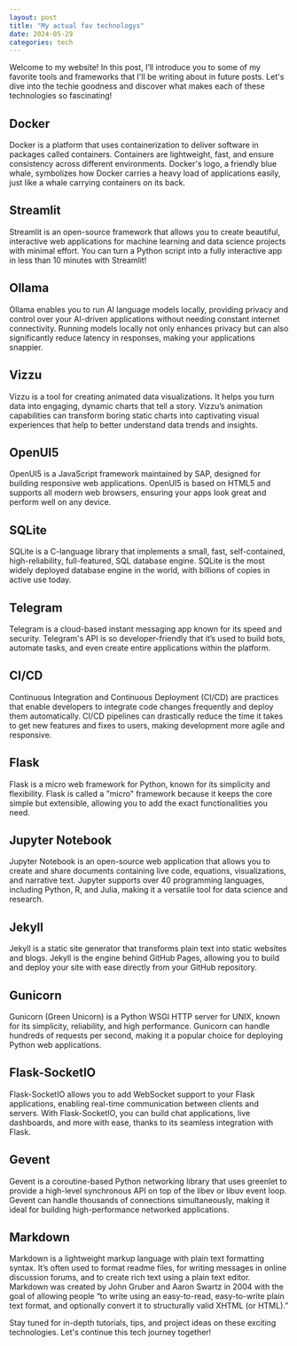 ```yaml
---
layout: post
title: "My actual fav technologys"
date: 2024-05-29
categories: tech
---
```


Welcome to my website! In this post, I’ll introduce you to some of my favorite tools and frameworks that I'll be writing about in future posts. Let's dive into the techie goodness and discover what makes each of these technologies so fascinating!

## Docker
Docker is a platform that uses containerization to deliver software in packages called containers. Containers are lightweight, fast, and ensure consistency across different environments.
Docker's logo, a friendly blue whale, symbolizes how Docker carries a heavy load of applications easily, just like a whale carrying containers on its back.

## Streamlit
Streamlit is an open-source framework that allows you to create beautiful, interactive web applications for machine learning and data science projects with minimal effort.
You can turn a Python script into a fully interactive app in less than 10 minutes with Streamlit!

## Ollama
Ollama enables you to run AI language models locally, providing privacy and control over your AI-driven applications without needing constant internet connectivity.
Running models locally not only enhances privacy but can also significantly reduce latency in responses, making your applications snappier.

## Vizzu
Vizzu is a tool for creating animated data visualizations. It helps you turn data into engaging, dynamic charts that tell a story.
Vizzu’s animation capabilities can transform boring static charts into captivating visual experiences that help to better understand data trends and insights.

## OpenUI5
OpenUI5 is a JavaScript framework maintained by SAP, designed for building responsive web applications.
OpenUI5 is based on HTML5 and supports all modern web browsers, ensuring your apps look great and perform well on any device.

## SQLite
SQLite is a C-language library that implements a small, fast, self-contained, high-reliability, full-featured, SQL database engine.
SQLite is the most widely deployed database engine in the world, with billions of copies in active use today.

## Telegram
Telegram is a cloud-based instant messaging app known for its speed and security.
Telegram's API is so developer-friendly that it’s used to build bots, automate tasks, and even create entire applications within the platform.

## CI/CD
Continuous Integration and Continuous Deployment (CI/CD) are practices that enable developers to integrate code changes frequently and deploy them automatically.
CI/CD pipelines can drastically reduce the time it takes to get new features and fixes to users, making development more agile and responsive.

## Flask
Flask is a micro web framework for Python, known for its simplicity and flexibility.
Flask is called a "micro" framework because it keeps the core simple but extensible, allowing you to add the exact functionalities you need.

## Jupyter Notebook
Jupyter Notebook is an open-source web application that allows you to create and share documents containing live code, equations, visualizations, and narrative text.
Jupyter supports over 40 programming languages, including Python, R, and Julia, making it a versatile tool for data science and research.

## Jekyll
Jekyll is a static site generator that transforms plain text into static websites and blogs.
Jekyll is the engine behind GitHub Pages, allowing you to build and deploy your site with ease directly from your GitHub repository.

## Gunicorn
Gunicorn (Green Unicorn) is a Python WSGI HTTP server for UNIX, known for its simplicity, reliability, and high performance.
Gunicorn can handle hundreds of requests per second, making it a popular choice for deploying Python web applications.

## Flask-SocketIO
Flask-SocketIO allows you to add WebSocket support to your Flask applications, enabling real-time communication between clients and servers.
With Flask-SocketIO, you can build chat applications, live dashboards, and more with ease, thanks to its seamless integration with Flask.

## Gevent
Gevent is a coroutine-based Python networking library that uses greenlet to provide a high-level synchronous API on top of the libev or libuv event loop.
Gevent can handle thousands of connections simultaneously, making it ideal for building high-performance networked applications.

## Markdown
Markdown is a lightweight markup language with plain text formatting syntax. It’s often used to format readme files, for writing messages in online discussion forums, and to create rich text using a plain text editor.
Markdown was created by John Gruber and Aaron Swartz in 2004 with the goal of allowing people “to write using an easy-to-read, easy-to-write plain text format, and optionally convert it to structurally valid XHTML (or HTML).”


Stay tuned for in-depth tutorials, tips, and project ideas on these exciting technologies. Let's continue this tech journey together!
